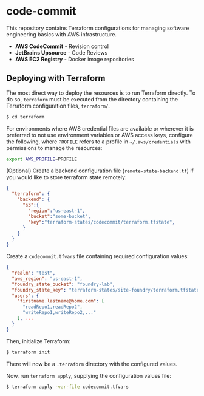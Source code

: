# code-commit

This repository contains Terraform configurations for managing software engineering basics with AWS infrastructure.

* **AWS CodeCommit** - Revision control
* **JetBrains Upsource** - Code Reviews
* **AWS EC2 Registry** - Docker image repositories

## Deploying with Terraform

The most direct way to deploy the resources is to run Terraform directly. To do so, `terraform` must be executed from the directory containing the Terraform configuration files, `terraform/`.

```bash
$ cd terraform
```

For environments where AWS credential files are available or wherever it is preferred to not use environment variables or AWS access keys, configure the following, where `PROFILE` refers to a profile in `~/.aws/credentials` with permissions to manage the resources:
```bash
export AWS_PROFILE=PROFILE
```

(Optional) Create a backend configuration file (`remote-state-backend.tf`) if you would like to store terraform state remotely:
```json
{
  "terraform": {
    "backend": {
      "s3":{
        "region":"us-east-1",
        "bucket":"some-bucket",
        "key":"terraform-states/codecommit/terraform.tfstate",
      }
    }
  }
}
```

Create a `codecommit.tfvars` file containing required configuration values:
```json
{
  "realm": "test",
  "aws_region": "us-east-1",
  "foundry_state_bucket": "foundry-lab",
  "foundry_state_key": "terraform-states/site-foundry/terraform.tfstate",
  "users": {
    "firstname.lastname@home.com": [
      "readRepo1,readRepo2",
      "writeRepo1,writeRepo2,..."
    ], ...
  }
}    
```

Then, initialize Terraform:
```bash
$ terraform init
```
There will now be a `.terraform` directory with the configured values.

Now, run `terraform apply`, supplying the configuration values file:

```bash
$ terraform apply -var-file codecommit.tfvars
```
